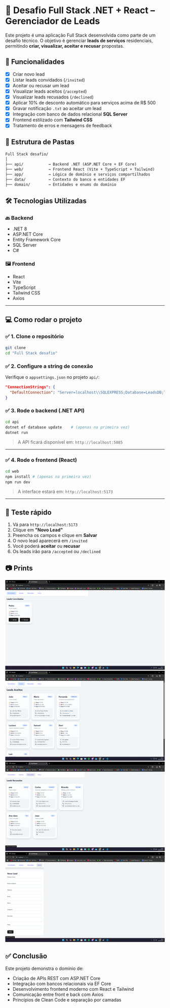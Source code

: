 # 🚀 Desafio Full Stack .NET + React – Gerenciador de Leads

Este projeto é uma aplicação Full Stack desenvolvida como parte de um desafio técnico. O objetivo é gerenciar **leads de serviços** residenciais, permitindo **criar, visualizar, aceitar e recusar** propostas.

## 🧩 Funcionalidades

- [x] Criar novo lead
- [x] Listar leads convidados (`/invited`)
- [x] Aceitar ou recusar um lead
- [x] Visualizar leads aceitos (`/accepted`)
- [x] Visualizar leads recusados (`/declined`)
- [x] Aplicar 10% de desconto automático para serviços acima de R$ 500
- [x] Gravar notificação `.txt` ao aceitar um lead
- [x] Integração com banco de dados relacional **SQL Server**
- [x] Frontend estilizado com **Tailwind CSS**
- [x] Tratamento de erros e mensagens de feedback

## 📁 Estrutura de Pastas

```
Full Stack desafio/
│
├── api/           → Backend .NET (ASP.NET Core + EF Core)
├── web/           → Frontend React (Vite + TypeScript + Tailwind)
├── app/           → Lógica de domínio e serviços compartilhados
├── data/          → Contexto do banco e entidades EF
├── domain/        → Entidades e enums do domínio
```



## 🛠️ Tecnologias Utilizadas

### 🔙 Backend
- .NET 8
- ASP.NET Core
- Entity Framework Core
- SQL Server
- C#

### 🖼️ Frontend
- React
- Vite
- TypeScript
- Tailwind CSS
- Axios

---

## 💻 Como rodar o projeto

### ✅ 1. Clone o repositório

```bash
git clone 
cd "Full Stack desafio"
```

### ✅ 2. Configure a string de conexão 

Verifique o `appsettings.json` no projeto `api/`:

```json
"ConnectionStrings": {
  "DefaultConnection": "Server=localhost\\SQLEXPRESS;Database=LeadsDB;Trusted_Connection=True;TrustServerCertificate=True;"
}
```

### ✅ 3. Rode o backend (.NET API)

```bash
cd api
dotnet ef database update    # (apenas na primeira vez)
dotnet run
```

> A API ficará disponível em: `http://localhost:5085`

---

### ✅ 4. Rode o frontend (React)

```bash
cd web
npm install # (apenas na primeira vez)
npm run dev
```

> A interface estará em: `http://localhost:5173`

---

## 🧪 Teste rápido

1. Vá para `http://localhost:5173`
2. Clique em **"Novo Lead"**
3. Preencha os campos e clique em **Salvar**
4. O novo lead aparecerá em `/invited`
5. Você poderá **aceitar** ou **recusar**
6. Os leads irão para `/accepted` ou `/declined`

## 📷 Prints
![Tela de convidados](./images/Leads1.png)
![Tela de aceitos](./images/leads2.png)
![Tela de recusados](./images/leads3.png)
![Tela de novo lead](./images/leads4.png)


## ✅ Conclusão

Este projeto demonstra o domínio de:
- Criação de APIs REST com ASP.NET Core
- Integração com bancos relacionais via EF Core
- Desenvolvimento frontend moderno com React e Tailwind
- Comunicação entre front e back com Axios
- Princípios de Clean Code e separação por camadas
